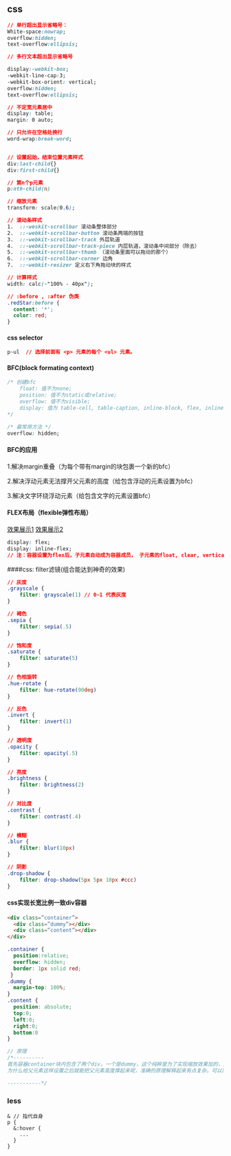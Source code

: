 ## css

```css
// 单行超出显示省略号：
White-space:nowrap;
overflow:hidden;
text-overflow:ellipsis;

// 多行文本超出显示省略号

display:-webkit-box;
-webkit-line-cap:3;
-webkit-box-orient: vertical;
overflow:hidden;
text-overflow:ellipsis;

// 不定宽元素居中
display: table;
margin: 0 auto;

// 只允许在空格处换行
word-wrap:break-word;


// 设置起始，结束位置元素样式
div:last-child{}
div:first-child{}

// 第n个p元素
p:nth-child(n)

// 缩放元素
transform: scale(0.6);

// 滚动条样式
1.	::-weskit-scrollbar 滚动条整体部分
2.	::-webkit-scrollbar-button 滚动条两端的按钮
3.	::-webkit-scrollbar-track 外层轨道
4.	::-webkit-scrollbar-track-piece 内层轨道，滚动条中间部分（除去）
5.	::-webkit-scrollbar-thumb （滚动条里面可以拖动的那个）
6.	::-webkit-scrollbar-corner 边角
7.	::-webkit-resizer 定义右下角拖动块的样式

// 计算样式
width: calc(~"100% - 40px");

// :before , :after 伪类
.redStar:before {
  content: '*';
  color: red;
}
```

#### css selector

```css
p~ul  // 选择前面有 <p> 元素的每个 <ul> 元素。
```



#### BFC(block formating context)

```css
/* 创建bfc
	float: 值不为none;
	position: 值不为static或relative;
	overflow: 值不为visible;
	display: 值为 table-cell, table-caption, inline-block, flex, inline-flex
*/

/* 最常用方法 */
overflow: hidden;

```

#### BFC的应用

1.解决margin重叠（为每个带有margin的块包裹一个新的bfc）

2.解决浮动元素无法撑开父元素的高度（给包含浮动的元素设置为bfc）

3.解决文字环绕浮动元素（给包含文字的元素设置bfc）



#### FLEX布局（flexible弹性布局） 

[效果展示1](https://codepen.io/zexiplus/pen/ELppKb) [效果展示2](https://codepen.io/zexiplus/pen/wjxbEN)

```css
display: flex;
display: inline-flex;
// 注：容器设置为flex后，子元素自动成为容器成员， 子元素的float, clear, vertical-align 都将失效
```





####css: filter滤镜(组合能达到神奇的效果)

```css
// 灰度
.grayscale {
    filter: grayscale(1) // 0~1 代表灰度
}

// 褐色
.sepia {
    filter: sepia(.5)
}

// 饱和度
.saturate {
    filter: saturate(5)
}

// 色相旋转 
.hue-rotate {
    filter: hue-rotate(90deg)
}

// 反色
.invert {
    filter: invert(1)
}

// 透明度
.opacity {
    filter: opacity(.5)
}

// 亮度
.brightness {
    filter: brightness(2)
}

// 对比度
.contrast {
    filter: contrast(.4)
}

// 模糊
.blur {
    filter: blur(10px)
}

// 阴影
.drop-shadow {
    filter: drop-shadow(5px 5px 10px #ccc)
}
```



#### css实现长宽比例一致div容器

```html
<div class=”container”>
  <div class=”dummy”></div>
  <div class=”content”></div>
</div>
```

```css
.container {
  position:relative;
  overflow: hidden;
  border: 1px solid red;
 }
.dummy {
  margin-top: 100%;
}
.content {
  position: absolute;
  top:0;
  left:0;
  right:0;
  bottom:0
}
```

```js
// 原理
/*----------
首先容器container块内包含了两个div，一个是dummy，这个纯粹是为了实现缩放效果加的，另一个content里面放的是我们真正想要展现的内容。其实原理也很简单，大家都知道div是块元素，它默认就是占一行，宽度本来就是自适应的，所以我们需要做的是让它的高度能随宽度改变。在不使用js的前提下，靠的就是前面提到的dummy那个块来实现，dummy只设置了一个css属性，margin-top:100%，相信大家都反应过来了。因为容器宽度已经在那儿了，通过dummy块的margin-top来把整个的高度撑得和宽度一样，当容器宽度改变时，dummy的位置也会改变，进而容器高度就跟着发生了变化。
为什么给父元素这样设置之后就能把父元素高度撑起来呢，准确的原理解释起来有点复杂。可以简单的理解为，当子元素脱离文档流时，父元素不知道子元素的存在，所以导致高度塌陷。当设置父元素为display:inline-block或者overflow:hidden时，迫使父元素去检查自己内部有哪些子元素，而这时候就发现了之前absolute定位的子元素，所以高度就撑开了

-----------*/
```



### less

```less
& // 指代自身
p {
  &:hover {
    ...
  }
}


```



